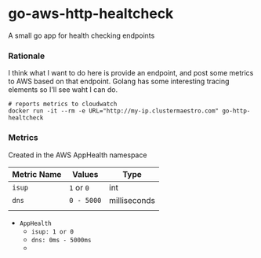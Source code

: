 # go-aws-http-healtcheck
A small go app for health checking endpoints


### Rationale

I think what I want to do here is provide an endpoint, and post some metrics to AWS based on that endpoint. Golang has some interesting tracing elements so I'll see waht I can do.

```
# reports metrics to cloudwatch  
docker run -it --rm -e URL="http://my-ip.clustermaestro.com" go-http-healtcheck

```

### Metrics

Created in the AWS AppHealth namespace

| Metric Name | Values | Type |
| ------------| ------ | ---- |
| `isup` | `1` or `0`  | int  |     
| `dns`| `0 - 5000` | milliseconds |
|  | 



  - `AppHealth`
    - `isup: 1 or 0`
    - `dns: 0ms - 5000ms`
    -
